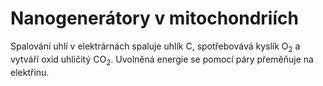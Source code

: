 # Nanogenerátory v mitochondriích

Spalování uhlí v elektrárnách spaluje uhlík C, spotřebovává kyslík O<sub>2</sub> a vytváří oxid uhličitý CO<sub>2</sub>. Uvolněná energie se pomocí páry přeměňuje na elektřinu.

<bdl-animate-gif fromid="idanimate" src="elektrarna.gif"></bdl-animate-gif>
<bdl-animate-control id="idanimate" speedfactor="50"></bdl-animate-control>
